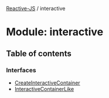 [Reactive-JS](../README.md) / interactive

# Module: interactive

## Table of contents

### Interfaces

- [CreateInteractiveContainer](../interfaces/interactive.CreateInteractiveContainer.md)
- [InteractiveContainerLike](../interfaces/interactive.InteractiveContainerLike.md)
